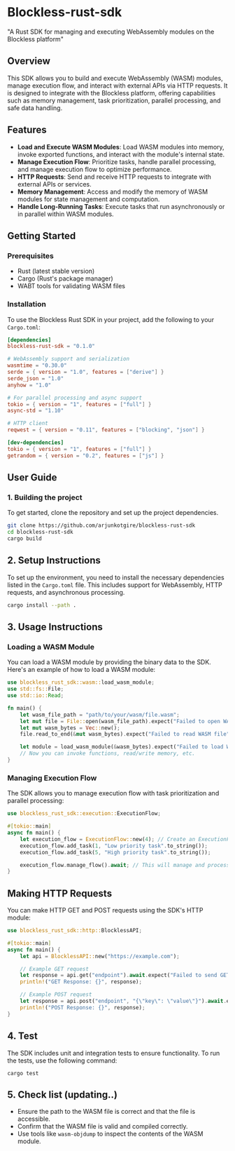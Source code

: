 # Blockless-rust-sdk
"A Rust SDK for managing and executing WebAssembly modules on the Blockless platform"

## Overview
This SDK allows you to build and execute WebAssembly (WASM) modules, manage execution flow, and interact with external APIs via HTTP requests. It is designed to integrate with the Blockless platform, offering capabilities such as memory management, task prioritization, parallel processing, and safe data handling.

## Features
- **Load and Execute WASM Modules**: Load WASM modules into memory, invoke exported functions, and interact with the module's internal state.
- **Manage Execution Flow**: Prioritize tasks, handle parallel processing, and manage execution flow to optimize performance.
- **HTTP Requests**: Send and receive HTTP requests to integrate with external APIs or services.
- **Memory Management**: Access and modify the memory of WASM modules for state management and computation.
- **Handle Long-Running Tasks**: Execute tasks that run asynchronously or in parallel within WASM modules.

## Getting Started

### Prerequisites
- Rust (latest stable version)
- Cargo (Rust's package manager)
- WABT tools for validating WASM files

### Installation

To use the Blockless Rust SDK in your project, add the following to your `Cargo.toml`:

```toml
[dependencies]
blockless-rust-sdk = "0.1.0"

# WebAssembly support and serialization
wasmtime = "0.30.0"
serde = { version = "1.0", features = ["derive"] }
serde_json = "1.0"
anyhow = "1.0"

# For parallel processing and async support
tokio = { version = "1", features = ["full"] }
async-std = "1.10"

# HTTP client
reqwest = { version = "0.11", features = ["blocking", "json"] }

[dev-dependencies]
tokio = { version = "1", features = ["full"] }
getrandom = { version = "0.2", features = ["js"] }
```

## User Guide

### 1. Building the project
To get started, clone the repository and set up the project dependencies.

```bash
git clone https://github.com/arjunkotgire/blockless-rust-sdk
cd blockless-rust-sdk
cargo build 
```

## 2. Setup Instructions

To set up the environment, you need to install the necessary dependencies listed in the `Cargo.toml` file. This includes support for WebAssembly, HTTP requests, and asynchronous processing.

```bash
cargo install --path .
```

## 3. Usage Instructions

### Loading a WASM Module

You can load a WASM module by providing the binary data to the SDK. Here's an example of how to load a WASM module:

```rust
use blockless_rust_sdk::wasm::load_wasm_module;
use std::fs::File;
use std::io::Read;

fn main() {
    let wasm_file_path = "path/to/your/wasm/file.wasm";
    let mut file = File::open(wasm_file_path).expect("Failed to open WASM file");
    let mut wasm_bytes = Vec::new();
    file.read_to_end(&mut wasm_bytes).expect("Failed to read WASM file");

    let module = load_wasm_module(&wasm_bytes).expect("Failed to load WASM module");
    // Now you can invoke functions, read/write memory, etc.
}
```

### Managing Execution Flow

The SDK allows you to manage execution flow with task prioritization and parallel processing:

```rust
use blockless_rust_sdk::execution::ExecutionFlow;

#[tokio::main]
async fn main() {
    let execution_flow = ExecutionFlow::new(4); // Create an ExecutionFlow with 4 threads
    execution_flow.add_task(1, "Low priority task".to_string());
    execution_flow.add_task(5, "High priority task".to_string());

    execution_flow.manage_flow().await; // This will manage and process the tasks
}
```

## Making HTTP Requests

You can make HTTP GET and POST requests using the SDK's HTTP module:

```rust
use blockless_rust_sdk::http::BlocklessAPI;

#[tokio::main]
async fn main() {
    let api = BlocklessAPI::new("https://example.com");

    // Example GET request
    let response = api.get("endpoint").await.expect("Failed to send GET request");
    println!("GET Response: {}", response);

    // Example POST request
    let response = api.post("endpoint", "{\"key\": \"value\"}").await.expect("Failed to send POST request");
    println!("POST Response: {}", response);
}
```

## 4. Test
The SDK includes unit and integration tests to ensure functionality. To run the tests, use the following command:
```
cargo test
```

## 5. Check list (updating..)

- Ensure the path to the WASM file is correct and that the file is accessible.
- Confirm that the WASM file is valid and compiled correctly.
- Use tools like `wasm-objdump` to inspect the contents of the WASM module.
